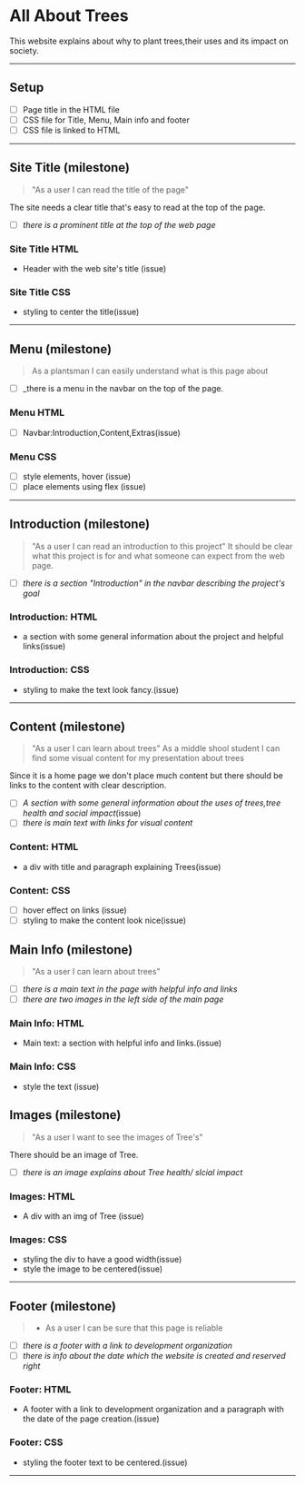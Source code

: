 # All About Trees

<!---only `must have` user stories need to be in the development strategy --->

This website explains about why to plant trees,their uses and its impact on
society.

---

## Setup

- [ ] Page title in the HTML file
- [ ] CSS file for Title, Menu, Main info and footer
- [ ] CSS file is linked to HTML

---

<!--
  all issues for this user story have a `for: site title` label

  this section can be copy-pasted into an issue on the project board

  you can add more labels to these issues (`html`, `css`, `documentation`, ...)
-->

<!-- issue title -->

## Site Title (milestone)

<!-- user story -->

> "As a user I can read the title of the page"

<!-- detailed description -->

The site needs a clear title that's easy to read at the top of the page.

<!-- acceptance criteria -->

- [ ] _there is a prominent title at the top of the web page_

<!-- code you think you will need -->

### Site Title HTML

- Header with the web site's title (issue)

### Site Title CSS

- styling to center the title(issue)

---

## Menu (milestone)

>As a plantsman I can easily understand what is this page about

- [ ] _there is a menu in the navbar on the top of the page.

### Menu HTML

-[ ] Navbar:Introduction,Content,Extras(issue)

### Menu CSS

- [ ] style elements, hover (issue)
- [ ] place elements using flex (issue)

---

## Introduction (milestone)

> "As a user I can read an introduction to this project" It should be clear what
> this project is for and what someone can expect from the web page.

- [ ] _there is a section "Introduction" in the navbar describing the project's
      goal_

### Introduction: HTML

- a section with some general information about the project and helpful
  links(issue)

### Introduction: CSS

- styling to make the text look fancy.(issue)

---

## Content (milestone)

> "As a user I can learn about trees"
> As a middle shool student I can find some visual content for my presentation
    about trees
   
Since it is a home page we don't place much content but there should be links to
the content with clear description.

- [ ] _A section with some general information about the uses of trees,tree
      health and social impact_(issue)
- [ ] _there is main text with links for visual content_

### Content: HTML

- a div with title and paragraph explaining Trees(issue)

### Content: CSS

- [ ] hover effect on links (issue)
- [ ] styling to make the content look nice(issue)

<!--## Extra Info (milestone)

> "As a user I can learn even more about trees" Some more links for students who
> want to go beyond the basics.

- [ ] _there is an aside with links for further reading_

### Extra Info: HTML

- An aside with links for digging deeper, some helpful text and a reference link
  (issue)

### Extra Info: CSS

- styling to position the aside (issue)
- styling to style the text (issue)
-->
## Main Info (milestone)

> "As a user I can learn about trees" 

- [ ] _there is a main text in the page with helpful info and links_
- [ ] _there are two images in the left side of the main page_

### Main Info: HTML

- Main text: a section with helpful info and links.(issue)

### Main Info: CSS

- style the text (issue)

## Images (milestone)

> "As a user I want to see the images of Tree's"

There should be an image of Tree.

- [ ] _there is an image explains about Tree health/ slcial impact_

### Images: HTML

- A div with an img of Tree (issue)

### Images: CSS

- styling the div to have a good width(issue)
- style the image to be centered(issue)

---

## Footer (milestone)

> - As a user I can be sure that this page is reliable

- [ ] _there is a footer with a link to development organization_
- [ ] _there is info about the date which the website is created and reserved right_

### Footer: HTML

- A footer with a  link to development organization and a paragraph with the date of the page creation.(issue)

### Footer: CSS

- styling the footer text to be centered.(issue)

---
